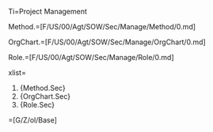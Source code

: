 Ti=Project Management

Method.=[F/US/00/Agt/SOW/Sec/Manage/Method/0.md]

OrgChart.=[F/US/00/Agt/SOW/Sec/Manage/OrgChart/0.md]

Role.=[F/US/00/Agt/SOW/Sec/Manage/Role/0.md]

xlist=<ol><li>{Method.Sec}<li>{OrgChart.Sec}<li>{Role.Sec}</ol>

=[G/Z/ol/Base]
